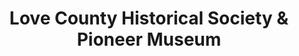 ---
layout: repo
title: "Love County Historical Society & Pioneer Museum"
id: 24922
permalink: repos/24922/
---